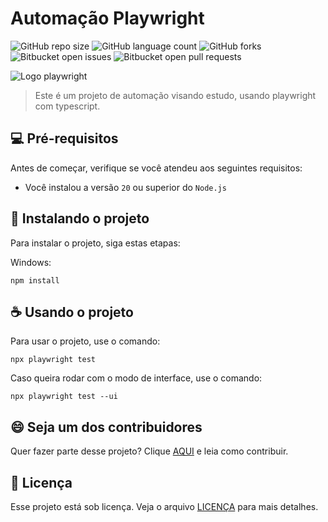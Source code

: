 # Automação Playwright

![GitHub repo size](https://img.shields.io/github/repo-size/brav999/sauce-demo-playwright?style=for-the-badge)
![GitHub language count](https://img.shields.io/github/languages/count/brav999/sauce-demo-playwright?style=for-the-badge)
![GitHub forks](https://img.shields.io/github/forks/brav999/sauce-demo-playwright?style=for-the-badge)
![Bitbucket open issues](https://img.shields.io/bitbucket/issues/brav999/sauce-demo-playwright?style=for-the-badge)
![Bitbucket open pull requests](https://img.shields.io/bitbucket/pr-raw/brav999/sauce-demo-playwright?style=for-the-badge)

<img src="https://testingwithrenata.com/wp-content/uploads/2023/03/playwright-logo.png" alt="Logo playwright">

> Este é um projeto de automação visando estudo, usando playwright com typescript.

## 💻 Pré-requisitos

Antes de começar, verifique se você atendeu aos seguintes requisitos:

- Você instalou a versão `20` ou superior do `Node.js`

## 🚀 Instalando o projeto

Para instalar o projeto, siga estas etapas:

Windows:

```
npm install
```

## ☕ Usando o projeto

Para usar o projeto, use o comando:

```
npx playwright test
```

Caso queira rodar com o modo de interface, use o comando:

```
npx playwright test --ui
```

## 😄 Seja um dos contribuidores

Quer fazer parte desse projeto? Clique [AQUI](contributing.md) e leia como contribuir.

## 📝 Licença

Esse projeto está sob licença. Veja o arquivo [LICENÇA](license.md) para mais detalhes.
